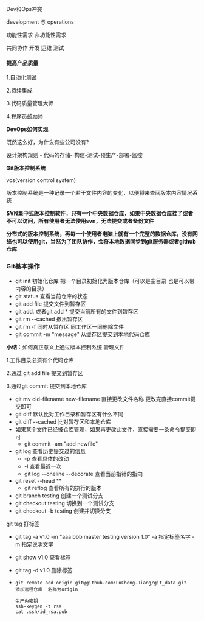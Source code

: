 Dev和Ops冲突

development  与  operations

功能性需求 非功能性需求

共同协作   开发  运维 测试  

#### 提高产品质量

1.自动化测试

2.持续集成

3.代码质量管理大师

4.程序员鼓励师

**DevOps如何实现**

既然这么好，为什么有些公司没有?

设计架构规则 - 代码的存储- 构建-测试-预生产-部署-监控

**Git版本控制系统**

vcs(version control system)

版本控制系统是一种记录一个若干文件内容的变化，以便将来查阅版本内容情况系统



**SVN集中式版本控制软件，只有一个中央数据仓库，如果中央数据仓库挂了或者不可以访问，所有使用者无法使用svn，无法提交或者备份文件**

**分布式的版本控制系统，再每一个使用者电脑上就有一个完整的数据仓库，没有网络也可以使用git，当然为了团队协作，会将本地数据同步到git服务器或者github仓库** 



### Git基本操作

- git  init  初始化仓库  把一个目录初始化为版本仓库（可以是空目录  也是可以带内容的目录）
- git status  查看当前仓库的状态
- git add file 提交文件到暂存区
- git add. 或者git add *  提交当前所有的文件到暂存区
- git rm --cached <file>  撤出暂存区  
- git rm -f  <file> 同时从暂存区 同工作区一同删除文件
- git commit -m "message"  从缓存区提交到本地代码仓库

**小结**：如何真正意义上通过版本控制系统  管理文件

1.工作目录必须有个代码仓库

2.通过 git  add file  提交到暂存区

3.通过git commit  提交到本地仓库

- git mv old-filename new-filename  直接更改文件名称 更改完直接commit提交即可
- git diff  默认比对工作目录和暂存区有什么不同
- git diff --cached 比对暂存区和本地仓库
- 如果某个文件已经被仓库管理，如果再更改此文件，直接需要一条命令提交即可
  - git  commit -am "add newfile"
- git log 查看历史提交过的信息
  - -p  查看具体的改动
  - -l  查看最近一次
  - git log --oneline --decorate    查看当前指针的指向
- git reset --head  **  
  - git  reflog  查看所有的执行的版本
- git branch testing 创建一个测试分支
- git checkout testing 切换到一个测试分支
- git checkout -b testing  创建并切换分支

git tag  打标签

- git tag -a v1.0 -m "aaa bbb master testing version 1.0" -a 指定标签名字 -m 指定说明文字

- git show  v1.0 查看标签

- git tag -d v1.0  删除标签

- ```
  git remote add origin git@github.com:LuCheng-Jiang/git_data.git   添加远程仓库  名称为origin

  生产免密钥
  ssh-keygen -t rsa
  cat .ssh/id_rsa.pub
  ```

  ​